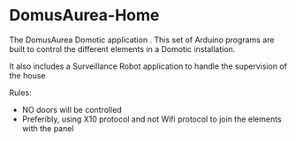 # DomusAurea-Home
The DomusAurea Domotic application
.
This set of Arduino programs are built to control the different elements in a Domotic installation.

It also includes a Surveillance Robot application to handle the supervision of the house

Rules:
- NO doors will be controlled
- Preferibly, using X10 protocol and not Wifi protocol to join the elements with the panel
  
